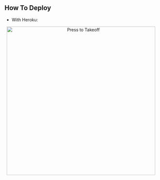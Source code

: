 ## How To Deploy 
* With Heroku:
<p align="center">
   <a href = "https://heroku.com/deploy?template=https://github.com/rangerleader/billi-bot"><img src="https://telegra.ph/file/57c4edb389224c9cf9996.png" alt="Press to Takeoff" width="490px"></a>
</p>
<br>
